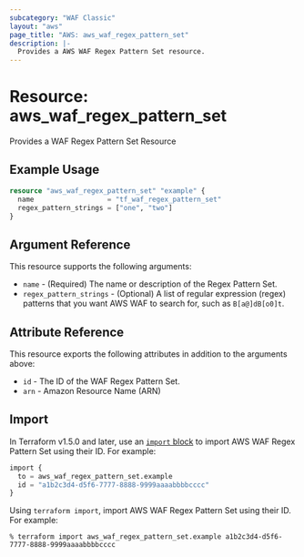 ```yaml
---
subcategory: "WAF Classic"
layout: "aws"
page_title: "AWS: aws_waf_regex_pattern_set"
description: |-
  Provides a AWS WAF Regex Pattern Set resource.
---
```


# Resource: aws_waf_regex_pattern_set

Provides a WAF Regex Pattern Set Resource

## Example Usage

```terraform
resource "aws_waf_regex_pattern_set" "example" {
  name                  = "tf_waf_regex_pattern_set"
  regex_pattern_strings = ["one", "two"]
}
```

## Argument Reference

This resource supports the following arguments:

* `name` - (Required) The name or description of the Regex Pattern Set.
* `regex_pattern_strings` - (Optional) A list of regular expression (regex) patterns that you want AWS WAF to search for, such as `B[a@]dB[o0]t`.

## Attribute Reference

This resource exports the following attributes in addition to the arguments above:

* `id` - The ID of the WAF Regex Pattern Set.
* `arn` - Amazon Resource Name (ARN)

## Import

In Terraform v1.5.0 and later, use an [`import` block](https://developer.hashicorp.com/terraform/language/import) to import AWS WAF Regex Pattern Set using their ID. For example:

```terraform
import {
  to = aws_waf_regex_pattern_set.example
  id = "a1b2c3d4-d5f6-7777-8888-9999aaaabbbbcccc"
}
```

Using `terraform import`, import AWS WAF Regex Pattern Set using their ID. For example:

```console
% terraform import aws_waf_regex_pattern_set.example a1b2c3d4-d5f6-7777-8888-9999aaaabbbbcccc
```
